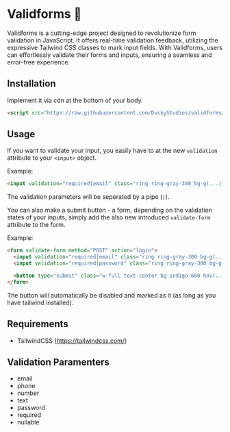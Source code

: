 # Validforms 🚩
Validforms is a cutting-edge project designed to revolutionize form validation in JavaScript. It offers real-time validation feedback, utilizing the expressive Tailwind CSS classes to mark input fields. With Validforms, users can effortlessly validate their forms and inputs, ensuring a seamless and error-free experience.

## Installation
Implement it via cdn at the bottom of your body.
```html
<script src="https://raw.githubusercontent.com/DuckyStudios/validforms/master/validforms.js"></script>
```

## Usage
If you want to validate your input, you easily have to at the new `validation` attribute to your `<input>` object.

Example:
```html
<input validation="required|email" class="ring ring-gray-300 bg-g(...)" id="email" name="email" type="email"></input>
```

The validation parameters will be seperated by a pipe (`|`).

You can also make a submit button - a form, depending on the validation states of your inputs, simply add the also new introduced `validate-form` attribute to the form.

Example:
```html
<form validate-form method="POST" action="login">
  <input validation="required|email" class="ring ring-gray-300 bg-g(...)" id="email" name="email" type="email"></input>
  <input validation="required|password" class="ring ring-gray-300 bg-g(...)" id="password" name="password" type="password"></input>

  <button type="submit" class="w-full text-center bg-indigo-600 hov(...)">Submit</button>
</form>
```

The button will automatically be disabled and marked as it (as long as you have tailwind installed).

## Requirements
- TailwindCSS (https://tailwindcss.com/)

## Validation Paramenters
- email
- phone
- number
- text
- password
- required
- nullable

